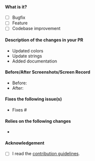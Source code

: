 <!-- Hey there. Thank you so much for improving Fossify. Please consider filling out the details :)-->

#### What is it?
- [ ] Bugfix
- [ ] Feature
- [ ] Codebase improvement

#### Description of the changes in your PR
<!-- Bullet points are preferred. The following is an example -->
- Updated colors
- Update strings
- Added documentation

#### Before/After Screenshots/Screen Record
<!-- If your PR changes the app's UI in any way, consider including screenshots or a video showing exactly what changed, so that developers and users can pinpoint it easily. Delete this if it doesn't apply to your PR.-->
- Before:
- After:

#### Fixes the following issue(s)
<!-- Prefix issues with "Fixes" so that GitHub closes them when the PR is merged (note that each "Fixes #" should be in its own item). Also add any other relevant links. -->
- Fixes #

#### Relies on the following changes
<!-- Delete this if it doesn't apply to your PR. -->
- 

#### Acknowledgement
- [ ] I read the [contribution guidelines](https://github.com/FossifyOrg/App-Launcher/CONTRIBUTING.md).
